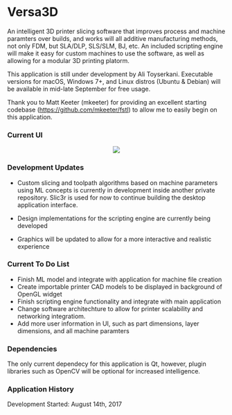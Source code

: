 # Versa3D

An intelligent 3D printer slicing software that improves process and machine paramters over builds, and works will all additive manufacturing methods, not only FDM, but SLA/DLP, SLS/SLM, BJ, etc. An included scripting engine will make it easy for custom machines to use the software, as well as allowing for a modular 3D printing platorm.

This application is still under development by Ali Toyserkani. Executable versions for macOS, Windows 7+, and Linux distros (Ubuntu & Debian) will be available in mid-late September for free usage. 

Thank you to Matt Keeter (mkeeter) for providing an excellent starting codebase (https://github.com/mkeeter/fstl) to allow me to easily begin on this application.

### Current UI

<p align="center">
  <img src="https://github.com/alitoyserkani/Versa3D/blob/master/info/interfaceScreenShot.png" />
</p>

### Development Updates

- Custom slicing and toolpath algorithms based on machine parameters using ML concepts is currently in development inside another private repository. Slic3r is used for now to continue building the desktop application interface.

- Design implementations for the scripting engine are currently being developed
- Graphics will be updated to allow for a more interactive and realistic experience

### Current To Do List
- Finish ML model and integrate with application for machine file creation
- Create importable printer CAD models to be displayed in background of OpenGL widget 
- Finish scripting engine functionality and integrate with main application
- Change software architechture to allow for printer scalability and networking integratiom.
- Add more user information in UI, such as part dimensions, layer dimensions, and all machine paramters

### Dependencies

The only current dependecy for this application is Qt, however, plugin libraries such as OpenCV will be optional for increased intelligence.

### Application History

Development Started: August 14th, 2017

